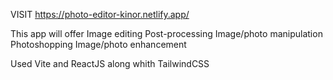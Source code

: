 VISIT
https://photo-editor-kinor.netlify.app/

This app will offer
Image editing
Post-processing
Image/photo manipulation
Photoshopping
Image/photo enhancement


Used Vite and ReactJS along whith TailwindCSS
